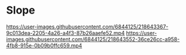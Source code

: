 # Slope


https://user-images.githubusercontent.com/6844125/218643367-9c013dea-2205-4a26-a4f3-87b26aaefe52.mp4   https://user-images.githubusercontent.com/6844125/218643552-36ce26cc-a958-4fb8-915e-0b09b0ffc659.mp4

